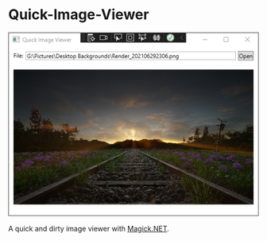 # Quick-Image-Viewer

![demo](demo.png)

A quick and dirty image viewer with [Magick.NET](https://github.com/dlemstra/Magick.NET).
